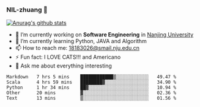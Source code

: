 ### NIL-zhuang 👋

<!--
**NIL-zhuang/NIL-zhuang** is a ✨ _special_ ✨ repository because its `README.md` (this file) appears on your GitHub profile.

Here are some ideas to get you started:

- 🔭 I’m currently working on ...
- 🌱 I’m currently learning ...
- 👯 I’m looking to collaborate on ...
- 🤔 I’m looking for help with ...
- 💬 Ask me about ...
- 📫 How to reach me: ...
- 😄 Pronouns: ...
- ⚡ Fun fact: ...
-->

[![Anurag's github stats](https://github-readme-stats.vercel.app/api?username=NIL-zhuang)](https://github.com/anuraghazra/github-readme-stats)

- 🔭 I’m currently working on **Software Engineering** in [Nanjing University](https://www.nju.edu.cn/)
- 🌱 I’m currently learning Python, JAVA and Algorithm
- 📫 How to reach me: 18183026@smail.nju.edu.cn
- ⚡ Fun fact: I LOVE CATS!!! and Americano
- 💬 Ask me about everything interesting

<!--START_SECTION:waka-->
```text
Markdown   7 hrs 5 mins    ████████████▒░░░░░░░░░░░░   49.47 % 
Scala      4 hrs 59 mins   ████████▓░░░░░░░░░░░░░░░░   34.90 % 
Python     1 hr 34 mins    ██▓░░░░░░░░░░░░░░░░░░░░░░   10.94 % 
Other      20 mins         ▓░░░░░░░░░░░░░░░░░░░░░░░░   02.36 % 
Text       13 mins         ▒░░░░░░░░░░░░░░░░░░░░░░░░   01.56 % 
```
<!--END_SECTION:waka-->